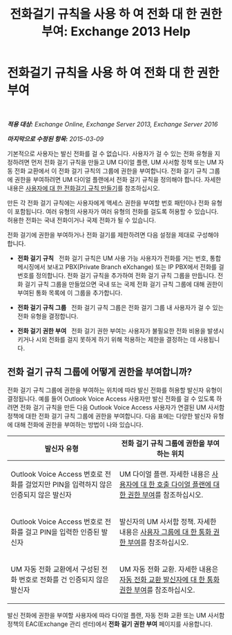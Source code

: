 ﻿---
title: '전화걸기 규칙을 사용 하 여 전화 대 한 권한 부여: Exchange 2013 Help'
TOCTitle: 전화걸기 규칙을 사용 하 여 전화 대 한 권한 부여
ms:assetid: 4c18bc07-f55c-42b7-81c1-729878aa93aa
ms:mtpsurl: https://technet.microsoft.com/ko-kr/library/JJ898499(v=EXCHG.150)
ms:contentKeyID: 51407693
ms.date: 05/22/2018
mtps_version: v=EXCHG.150
ms.translationtype: MT
---

# 전화걸기 규칙을 사용 하 여 전화 대 한 권한 부여

 

_**적용 대상:** Exchange Online, Exchange Server 2013, Exchange Server 2016_

_**마지막으로 수정된 항목:** 2015-03-09_

기본적으로 사용자는 발신 전화를 걸 수 없습니다. 사용자가 걸 수 있는 전화 유형을 지정하려면 먼저 전화 걸기 규칙을 만들고 UM 다이얼 플랜, UM 사서함 정책 또는 UM 자동 전화 교환에서 이 전화 걸기 규칙의 그룹에 권한을 부여합니다. 전화 걸기 규칙 그룹에 권한을 부여하려면 UM 다이얼 플랜에서 전화 걸기 규칙을 정의해야 합니다. 자세한 내용은 [사용자에 대 한 전화걸기 규칙 만들기](create-dialing-rules-for-users-exchange-2013-help.md)를 참조하십시오.

만든 각 전화 걸기 규칙에는 사용자에게 액세스 권한을 부여할 번호 패턴이나 전화 유형이 포함됩니다. 여러 유형의 사용자가 여러 유형의 전화를 걸도록 허용할 수 있습니다. 허용한 전화는 국내 전화이거나 국제 전화가 될 수 있습니다.

전화 걸기에 권한을 부여하거나 전화 걸기를 제한하려면 다음 설정을 제대로 구성해야 합니다.

  - **전화 걸기 규칙**   전화 걸기 규칙은 UM 사용 가능 사용자가 전화를 거는 번호, 통합 메시징에서 보내고 PBX(Private Branch eXchange) 또는 IP PBX에서 전화를 걸 번호를 정의합니다. 전화 걸기 규칙을 추가하여 전화 걸기 규칙 그룹을 만듭니다. 전화 걸기 규칙 그룹을 만들었으면 국내 또는 국제 전화 걸기 규칙 그룹에 대해 권한이 부여된 통화 목록에 이 그룹을 추가합니다.

  - **전화 걸기 규칙 그룹**   전화 걸기 규칙 그룹은 전화 걸기 그룹 내 사용자가 걸 수 있는 전화 유형을 결정합니다.

  - **전화 걸기 권한 부여**   전화 걸기 권한 부여는 사용자가 불필요한 전화 비용을 발생시키거나 시외 전화를 걸지 못하게 하기 위해 적용하는 제한을 결정하는 데 사용됩니다.

## 전화 걸기 규칙 그룹에 어떻게 권한을 부여합니까?

전화 걸기 규칙 그룹에 권한을 부여하는 위치에 따라 발신 전화를 허용할 발신자 유형이 결정됩니다. 예를 들어 Outlook Voice Access 사용자만 발신 전화를 걸 수 있도록 하려면 전화 걸기 규칙을 만든 다음 Outlook Voice Access 사용자가 연결된 UM 사서함 정책에 대한 전화 걸기 규칙 그룹에 권한을 부여합니다. 다음 표에는 다양한 발신자 유형에 대해 전화에 권한을 부여하는 방법이 나와 있습니다.


<table>
<colgroup>
<col style="width: 50%" />
<col style="width: 50%" />
</colgroup>
<thead>
<tr class="header">
<th>발신자 유형</th>
<th>전화 걸기 규칙 그룹에 권한을 부여하는 위치</th>
</tr>
</thead>
<tbody>
<tr class="odd">
<td><p>Outlook Voice Access 번호로 전화를 걸었지만 PIN을 입력하지 않은 인증되지 않은 발신자</p></td>
<td><p>UM 다이얼 플랜. 자세한 내용은 <a href="authorize-calls-for-users-in-a-dial-plan-exchange-2013-help.md">사용자에 대 한 호출 다이얼 플랜에 대 한 권한 부여</a>를 참조하십시오.</p></td>
</tr>
<tr class="even">
<td><p>Outlook Voice Access 번호로 전화를 걸고 PIN을 입력한 인증된 발신자</p></td>
<td><p>발신자의 UM 사서함 정책. 자세한 내용은 <a href="authorize-calls-for-a-group-of-users-exchange-2013-help.md">사용자 그룹에 대 한 통화 권한 부여</a>를 참조하십시오.</p></td>
</tr>
<tr class="odd">
<td><p>UM 자동 전화 교환에서 구성된 전화 번호로 전화를 건 인증되지 않은 발신자</p></td>
<td><p>UM 자동 전화 교환. 자세한 내용은 <a href="authorize-calls-for-auto-attendant-callers-exchange-2013-help.md">자동 전화 교환 발신자에 대 한 통화 권한 부여</a>를 참조하십시오.</p></td>
</tr>
</tbody>
</table>


발신 전화에 권한을 부여할 사용자에 따라 다이얼 플랜, 자동 전화 교환 또는 UM 사서함 정책의 EAC(Exchange 관리 센터)에서 **전화 걸기 권한 부여** 페이지를 사용합니다.

